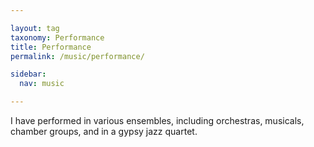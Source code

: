 ```yaml
---

layout: tag
taxonomy: Performance
title: Performance
permalink: /music/performance/

sidebar:
  nav: music

---
```


I have performed in various ensembles, including orchestras, musicals, chamber groups, and in a gypsy jazz quartet.